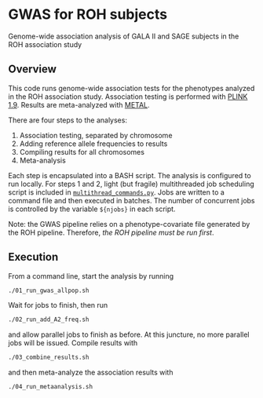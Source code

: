 # GWAS for ROH subjects
Genome-wide association analysis of GALA II and SAGE subjects in the ROH association study

## Overview

This code runs genome-wide association tests for the phenotypes analyzed in the ROH association study.
Association testing is performed with [PLINK 1.9](https://www.cog-genomics.org/plink2).
Results are meta-analyzed with [METAL](https://genome.sph.umich.edu/wiki/METAL).

There are four steps to the analyses:
1. Association testing, separated by chromosome
2. Adding reference allele frequencies to results
3. Compiling results for all chromosomes
4. Meta-analysis

Each step is encapsulated into a BASH script. 
The analysis is configured to run locally.
For steps 1 and 2, light (but fragile) multithreaded job scheduling script is included in [`multithread_commands.py`](multithread_commands.py).
Jobs are written to a command file and then executed in batches.
The number of concurrent jobs is controlled by the variable `${njobs}` in each script.

Note: the GWAS pipeline relies on a phenotype-covariate file generated by the ROH pipeline.
Therefore, *the ROH pipeline must be run first*.

## Execution

From a command line, start the analysis by running 
```bash
./01_run_gwas_allpop.sh
```
Wait for jobs to finish, then run
```bash
./02_run_add_A2_freq.sh
```
and allow parallel jobs to finish as before.
At this juncture, no more parallel jobs will be issued.
Compile results with
```bash
./03_combine_results.sh
```
and then meta-analyze the association results with
```bash
./04_run_metaanalysis.sh
```
